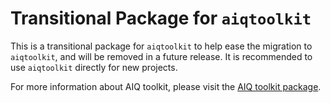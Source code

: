 <!--
SPDX-FileCopyrightText: Copyright (c) 2025, NVIDIA CORPORATION & AFFILIATES. All rights reserved.
SPDX-License-Identifier: Apache-2.0

Licensed under the Apache License, Version 2.0 (the "License");
you may not use this file except in compliance with the License.
You may obtain a copy of the License at

http://www.apache.org/licenses/LICENSE-2.0

Unless required by applicable law or agreed to in writing, software
distributed under the License is distributed on an "AS IS" BASIS,
WITHOUT WARRANTIES OR CONDITIONS OF ANY KIND, either express or implied.
See the License for the specific language governing permissions and
limitations under the License.
-->

# Transitional Package for `aiqtoolkit`
This is a transitional package for `aiqtoolkit` to help ease the migration to `aiqtoolkit`, and will be removed in a future release. It is recommended to use `aiqtoolkit` directly for new projects.

For more information about AIQ toolkit, please visit the [AIQ toolkit package](https://pypi.org/project/aiqtoolkit/).
